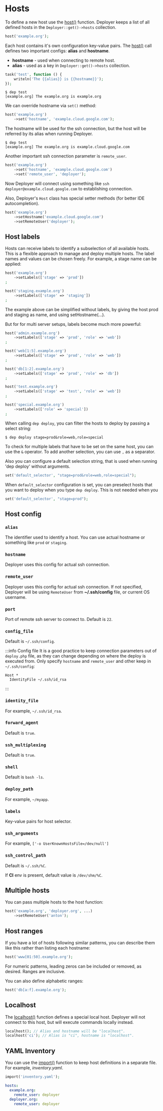 # Hosts

To define a new host use the [host()](api.md#host) function. Deployer keeps a list of
all defined hosts in the `Deployer::get()->hosts` collection.

```php
host('example.org');
```

Each host contains it's own configuration key-value pairs. The [host()](api.md#host)
call defines two important configs: **alias** and **hostname**.

- **hostname** - used when connecting to remote host.
- **alias** - used as a key in `Deployer::get()->hosts` collection.

```php
task('test', function () {
    writeln('The {{alias}} is {{hostname}}');
});
```

```
$ dep test
[example.org] The example.org is example.org
```

We can override hostname via `set()` method:

```php
host('example.org')
    ->set('hostname', 'example.cloud.google.com');
```

The hostname will be used for the ssh connection, but the host will be referred
by its alias when running Deployer.

```
$ dep test
[example.org] The example.org is example.cloud.google.com
```

Another important ssh connection parameter is `remote_user`.

```php
host('example.org')
    ->set('hostname', 'example.cloud.google.com')
    ->set('remote_user', 'deployer');
```

Now Deployer will connect using something like
`ssh deployer@example.cloud.google.com` to establishing connection.

Also, Deployer's `Host` class has special setter methods (for better IDE
autocompletion).

```php
host('example.org')
    ->setHostname('example.cloud.google.com')
    ->setRemoteUser('deployer');
```

## Host labels

Hosts can receive labels to identify a subselection of all available hosts. This is a flexible approach to manage and deploy multiple hosts.
The label names and values can be chosen freely. For example, a stage name can be applied: 

```php
host('example.org')
    ->setLabels(['stage' => 'prod'])
;

host('staging.example.org')
    ->setLabels(['stage' => 'staging'])
;

```
The example above can be simplified without labels, by giving the host prod and staging as name, and using setHostname(...). 

But for for multi server setups, labels become much more powerful:

```php
host('admin.example.org')
    ->setLabels(['stage' => 'prod', 'role' => 'web'])
;

host('web[1:5].example.org')
    ->setLabels(['stage' => 'prod', 'role' => 'web'])
;

host('db[1:2].example.org')
    ->setLabels(['stage' => 'prod', 'role' => 'db'])
;

host('test.example.org')
    ->setLabels(['stage' => 'test', 'role' => 'web'])
;

host('special.example.org')
    ->setLabels(['role' => 'special'])
;
```

When calling `dep deploy`, you can filter the hosts to deploy by passing a select string:

```
$ dep deploy stage=prod&role=web,role=special
```

To check for multiple labels that have to be set on the same host, you can use the `&` operator.
To add another selection, you can use `,` as a separator.

Also you can configure a default selection string, that is used when running 'dep deploy' without arguments.

```php
set('default_selector', "stage=prod&role=web,role=special");
```


When `default_selector` configuration is set, you can preselect hosts that you want to deploy when you type `dep deploy`. 
This is not needed when you 
```php
set('default_selector', "stage=prod");
```

## Host config

### `alias`

The identifier used to identify a host. 
You can use actual hostname or something like `prod` or `staging`.

### `hostname` 

Deployer uses this config for actual ssh connection.

### `remote_user` 

Deployer uses this config for actual ssh connection. If not specified, 
Deployer will be using `RemoteUser` from **~/.ssh/config** file, or current
OS username.

### `port` 

Port of remote ssh server to connect to. Default is `22`.

### `config_file` 

Default is `~/.ssh/config`.

:::info Config file
It is a good practice to keep connection parameters out of `deploy.php` file, as
they can change depending on where the deploy is executed from. Only specify
`hostname` and `remote_user` and other keep in `~/.ssh/config`:

```
Host *
  IdentityFile ~/.ssh/id_rsa
```
:::

### `identity_file` 

For example, `~/.ssh/id_rsa`.

### `forward_agent` 

Default is `true`.

### `ssh_multiplexing` 

Default is `true`.

### `shell` 

Default is `bash -ls`.

### `deploy_path` 

For example, `~/myapp`.

### `labels` 

Key-value pairs for host selector.

### `ssh_arguments` 

For example, `['-o UserKnownHostsFile=/dev/null']`

### `ssh_control_path`

Default is `~/.ssh/%C`.

If **CI** env is present, default value is `/dev/shm/%C`. 

## Multiple hosts

You can pass multiple hosts to the host function:

```php
host('example.org', 'deployer.org', ...)
    ->setRemoteUser('anton');
```

## Host ranges

If you have a lot of hosts following similar patterns, you can describe them
like this rather than listing each hostname:

```php
host('www[01:50].example.org');
```

For numeric patterns, leading zeros can be included or removed, as desired.
Ranges are inclusive.

You can also define alphabetic ranges:

```php
host('db[a:f].example.org');
```

## Localhost

The [localhost()](api.md#localhost) function defines a special local host.
Deployer will not connect to this host, but will execute commands locally instead.

```php
localhost(); // Alias and hostname will be "localhost".
localhost('ci'); // Alias is "ci", hostname is "localhost".
```

## YAML Inventory

You can use the [import()](api.md#import) function to keep host definitions in a
separate file. For example, *inventory.yaml*.

```php title="deploy.php"
import('inventory.yaml');
```

```yaml title="inventory.yaml"
hosts:
  example.org:
    remote_user: deployer
  deployer.org:
    remote_user: deployer
```
